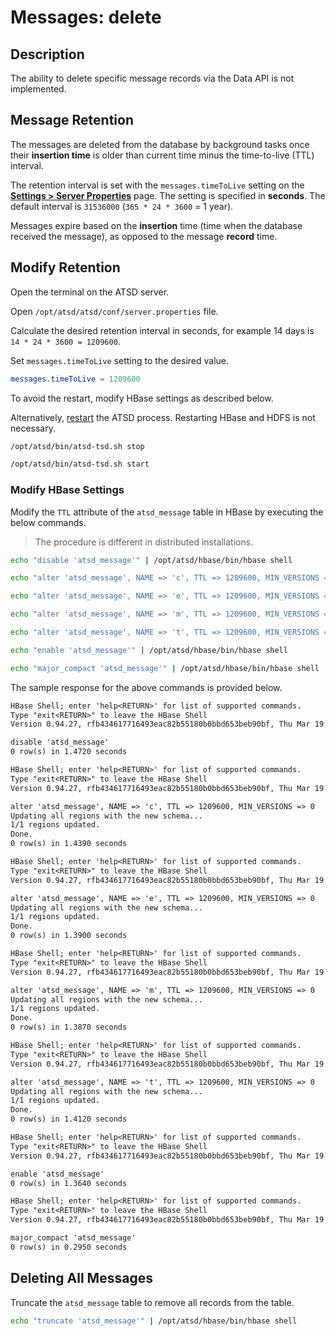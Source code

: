 # Messages: delete

## Description

The ability to delete specific message records via the Data API is not implemented.

## Message Retention

The messages are deleted from the database by background tasks once their **insertion time** is older than current time minus the time-to-live (TTL) interval.

The retention interval is set with the `messages.timeToLive` setting on the [**Settings > Server Properties**](../../../administration/server-properties.md) page. The setting is specified in **seconds**. The default interval is `31536000` (`365 * 24 * 3600` = 1 year).

Messages expire based on the **insertion** time (time when the database received the message), as opposed to the message **record** time.

## Modify Retention

Open the terminal on the ATSD server.

Open `/opt/atsd/atsd/conf/server.properties` file.

Calculate the desired retention interval in seconds, for example 14 days is `14 * 24 * 3600 = 1209600`.

Set `messages.timeToLive` setting to the desired value.

```elm
messages.timeToLive = 1209600
```

To avoid the restart, modify HBase settings as described below.

Alternatively, [restart](../../../administration/restarting.md) the ATSD process. Restarting HBase and HDFS is not necessary.

```sh
/opt/atsd/bin/atsd-tsd.sh stop
```

```sh
/opt/atsd/bin/atsd-tsd.sh start
```

### Modify HBase Settings

Modify the `TTL` attribute of the `atsd_message` table in HBase by executing the below commands.

> The procedure is different in distributed installations.

```sh
echo "disable 'atsd_message'" | /opt/atsd/hbase/bin/hbase shell
```

```sh
echo "alter 'atsd_message', NAME => 'c', TTL => 1209600, MIN_VERSIONS => 0" | /opt/atsd/hbase/bin/hbase shell
```

```sh
echo "alter 'atsd_message', NAME => 'e', TTL => 1209600, MIN_VERSIONS => 0" | /opt/atsd/hbase/bin/hbase shell
```

```sh
echo "alter 'atsd_message', NAME => 'm', TTL => 1209600, MIN_VERSIONS => 0" | /opt/atsd/hbase/bin/hbase shell
```

```sh
echo "alter 'atsd_message', NAME => 't', TTL => 1209600, MIN_VERSIONS => 0" | /opt/atsd/hbase/bin/hbase shell
```

```sh
echo "enable 'atsd_message'" | /opt/atsd/hbase/bin/hbase shell
```

```sh
echo "major_compact 'atsd_message'" | /opt/atsd/hbase/bin/hbase shell
```

The sample response for the above commands is provided below.

```txt
HBase Shell; enter 'help<RETURN>' for list of supported commands.
Type "exit<RETURN>" to leave the HBase Shell
Version 0.94.27, rfb434617716493eac82b55180b0bbd653beb90bf, Thu Mar 19 06:17:55 UTC 2015

disable 'atsd_message'
0 row(s) in 1.4720 seconds

HBase Shell; enter 'help<RETURN>' for list of supported commands.
Type "exit<RETURN>" to leave the HBase Shell
Version 0.94.27, rfb434617716493eac82b55180b0bbd653beb90bf, Thu Mar 19 06:17:55 UTC 2015

alter 'atsd_message', NAME => 'c', TTL => 1209600, MIN_VERSIONS => 0
Updating all regions with the new schema...
1/1 regions updated.
Done.
0 row(s) in 1.4390 seconds

HBase Shell; enter 'help<RETURN>' for list of supported commands.
Type "exit<RETURN>" to leave the HBase Shell
Version 0.94.27, rfb434617716493eac82b55180b0bbd653beb90bf, Thu Mar 19 06:17:55 UTC 2015

alter 'atsd_message', NAME => 'e', TTL => 1209600, MIN_VERSIONS => 0
Updating all regions with the new schema...
1/1 regions updated.
Done.
0 row(s) in 1.3900 seconds

HBase Shell; enter 'help<RETURN>' for list of supported commands.
Type "exit<RETURN>" to leave the HBase Shell
Version 0.94.27, rfb434617716493eac82b55180b0bbd653beb90bf, Thu Mar 19 06:17:55 UTC 2015

alter 'atsd_message', NAME => 'm', TTL => 1209600, MIN_VERSIONS => 0
Updating all regions with the new schema...
1/1 regions updated.
Done.
0 row(s) in 1.3870 seconds

HBase Shell; enter 'help<RETURN>' for list of supported commands.
Type "exit<RETURN>" to leave the HBase Shell
Version 0.94.27, rfb434617716493eac82b55180b0bbd653beb90bf, Thu Mar 19 06:17:55 UTC 2015

alter 'atsd_message', NAME => 't', TTL => 1209600, MIN_VERSIONS => 0
Updating all regions with the new schema...
1/1 regions updated.
Done.
0 row(s) in 1.4120 seconds

HBase Shell; enter 'help<RETURN>' for list of supported commands.
Type "exit<RETURN>" to leave the HBase Shell
Version 0.94.27, rfb434617716493eac82b55180b0bbd653beb90bf, Thu Mar 19 06:17:55 UTC 2015

enable 'atsd_message'
0 row(s) in 1.3640 seconds

HBase Shell; enter 'help<RETURN>' for list of supported commands.
Type "exit<RETURN>" to leave the HBase Shell
Version 0.94.27, rfb434617716493eac82b55180b0bbd653beb90bf, Thu Mar 19 06:17:55 UTC 2015

major_compact 'atsd_message'
0 row(s) in 0.2950 seconds
```

## Deleting All Messages

Truncate the `atsd_message` table to remove all records from the table.

```sh
echo "truncate 'atsd_message'" | /opt/atsd/hbase/bin/hbase shell
```
